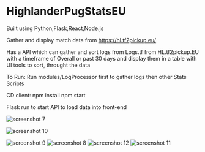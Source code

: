 # HighlanderPugStatsEU
Built using Python,Flask,React,Node.js

Gather and display match data from https://hl.tf2pickup.eu/

Has a API which can gather and sort logs from Logs.tf from HL.tf2pickup.EU with a timeframe of Overall or past 30 days and display them in a table with UI tools to sort, 
throught the data

To Run:
Run modules/LogProcessor first to gather logs then other Stats Scripts

CD client:
npm install
npm start

Flask run to start API to load data into front-end


![screenshot 7](https://github.com/Kosuketf2/HighlanderPugStatsEU/assets/142601619/4725257c-8c21-4f79-87c1-f7fd7cb456f5)


![screenshot 10](https://github.com/Kosuketf2/HighlanderPugStatsEU/assets/142601619/968c6283-b591-4e18-a862-da88b5d84339)

![screenshot 9](https://github.com/Kosuketf2/HighlanderPugStatsEU/assets/142601619/772c4ed6-1fda-4061-be70-c0748cb5f22e)
![screenshot 8](https://github.com/Kosuketf2/HighlanderPugStatsEU/assets/142601619/9d561365-a0b3-41d7-bd44-bcdba721f3c7)
![screenshot 12](https://github.com/Kosuketf2/HighlanderPugStatsEU/assets/142601619/6c733cce-8f3d-41cd-89eb-3c0452024499)
![screenshot 11](https://github.com/Kosuketf2/HighlanderPugStatsEU/assets/142601619/bd185e27-4c46-4057-be33-1d6c7c37b624)
